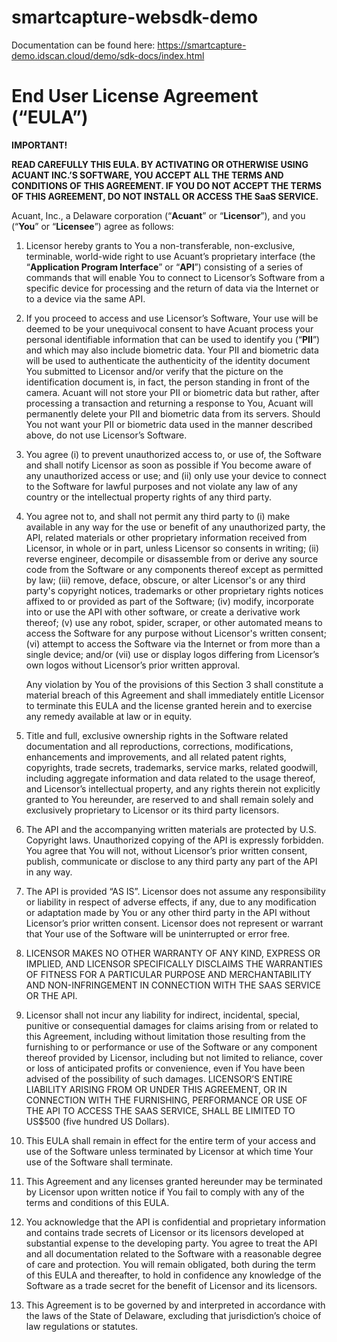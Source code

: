 # smartcapture-websdk-demo

Documentation can be found here: https://smartcapture-demo.idscan.cloud/demo/sdk-docs/index.html

# End User License Agreement (“EULA”)

**IMPORTANT!**

**READ CAREFULLY THIS EULA. BY ACTIVATING OR OTHERWISE USING ACUANT INC.’S SOFTWARE, YOU ACCEPT ALL THE TERMS AND CONDITIONS OF THIS AGREEMENT. IF YOU DO NOT ACCEPT THE TERMS OF THIS AGREEMENT, DO NOT INSTALL OR ACCESS THE SaaS SERVICE.**

Acuant, Inc., a Delaware corporation (“**Acuant**” or “**Licensor**”), and you (“**You**” or “**Licensee**”) agree as follows:

1. Licensor hereby grants to You a non-transferable, non-exclusive, terminable, world-wide right to use Acuant’s proprietary interface (the “**Application Program Interface**” or “**API**”) consisting of a series of commands that will enable You to connect to Licensor’s Software from a specific device for processing and the return of data via the Internet or to a device via the same API.

2. If you proceed to access and use Licensor’s Software, Your use will be deemed to be your unequivocal consent to have Acuant process your personal identifiable information that can be used to identify you (“**PII**”) and which may also include biometric data. Your PII and biometric data will be used to authenticate the authenticity of the identity document You submitted to Licensor and/or verify that the picture on the identification document is, in fact, the person standing in front of the camera. Acuant will not store your PII or biometric data but rather, after processing a transaction and returning a response to You, Acuant will permanently delete your PII and biometric data from its servers. Should You not want your PII or biometric data used in the manner described above, do not use Licensor’s Software.

3. You agree (i) to prevent unauthorized access to, or use of, the Software and shall notify Licensor as soon as possible if You become aware of any unauthorized access or use; and (ii) only use your device to connect to the Software for lawful purposes and not violate any law of any country or the intellectual property rights of any third party.

4. You agree not to, and shall not permit any third party to (i) make available in any way for the use or benefit of any unauthorized party, the API, related materials or other proprietary information received from Licensor, in whole or in part, unless Licensor so consents in writing; (ii) reverse engineer, decompile or disassemble from or derive any source code from the Software or any components thereof except as permitted by law; (iii) remove, deface, obscure, or alter Licensor's or any third party's copyright notices, trademarks or other proprietary rights notices affixed to or provided as part of the Software; (iv) modify, incorporate into or use the API with other software, or create a derivative work thereof; (v) use any robot, spider, scraper, or other automated means to access the Software for any purpose without Licensor's written consent; (vi) attempt to access the Software via the Internet or from more than a single device; and/or (vii) use or display logos differing from Licensor’s own logos without Licensor’s prior written approval.

   Any violation by You of the provisions of this Section 3 shall constitute a material breach of this Agreement and shall immediately entitle Licensor to terminate this EULA and the license granted herein and to exercise any remedy available at law or in equity.

5. Title and full, exclusive ownership rights in the Software related documentation and all reproductions, corrections, modifications, enhancements and improvements, and all related patent rights, copyrights, trade secrets, trademarks, service marks, related goodwill, including aggregate information and data related to the usage thereof, and Licensor’s intellectual property, and any rights therein not explicitly granted to You hereunder, are reserved to and shall remain solely and exclusively proprietary to Licensor or its third party licensors.

6. The API and the accompanying written materials are protected by U.S. Copyright laws. Unauthorized copying of the API is expressly forbidden. You agree that You will not, without Licensor’s prior written consent, publish, communicate or disclose to any third party any part of the API in any way.

7. The API is provided “AS IS”. Licensor does not assume any responsibility or liability in respect of adverse effects, if any, due to any modification or adaptation made by You or any other third party in the API without Licensor’s prior written consent. Licensor does not represent or warrant that Your use of the Software will be uninterrupted or error free.

8. LICENSOR MAKES NO OTHER WARRANTY OF ANY KIND, EXPRESS OR IMPLIED, AND LICENSOR SPECIFICALLY DISCLAIMS THE WARRANTIES OF FITNESS FOR A PARTICULAR PURPOSE AND MERCHANTABILITY AND NON-INFRINGEMENT IN CONNECTION WITH THE SAAS SERVICE OR THE API.

9. Licensor shall not incur any liability for indirect, incidental, special, punitive or consequential damages for claims arising from or related to this Agreement, including without limitation those resulting from the furnishing to or performance or use of the Software or any component thereof provided by Licensor, including but not limited to reliance, cover or loss of anticipated profits or convenience, even if You have been advised of the possibility of such damages. LICENSOR’S ENTIRE LIABILITY ARISING FROM OR UNDER THIS AGREEMENT, OR IN CONNECTION WITH THE FURNISHING, PERFORMANCE OR USE OF THE API TO ACCESS THE SAAS SERVICE, SHALL BE LIMITED TO US$500 (five hundred US Dollars).

10. This EULA shall remain in effect for the entire term of your access and use of the Software unless terminated by Licensor at which time Your use of the Software shall terminate.

11. This Agreement and any licenses granted hereunder may be terminated by Licensor upon written notice if You fail to comply with any of the terms and conditions of this EULA.

12. You acknowledge that the API is confidential and proprietary information and contains trade secrets of Licensor or its licensors developed at substantial expense to the developing party. You agree to treat the API and all documentation related to the Software with a reasonable degree of care and protection. You will remain obligated, both during the term of this EULA and thereafter, to hold in confidence any knowledge of the Software as a trade secret for the benefit of Licensor and its licensors.

13. This Agreement is to be governed by and interpreted in accordance with the laws of the State of Delaware, excluding that jurisdiction’s choice of law regulations or statutes.


